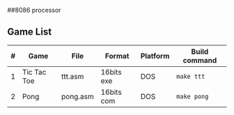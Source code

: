 ##8086 processor  
  
## Game List  
| # | Game                   |File       | Format     | Platform  | Build command |  
|---|------------------------|-----------|------------|-----------|---------------  
| 1 | Tic Tac Toe            | ttt.asm   | 16bits exe |DOS        | `make ttt`    |  
| 2 | Pong                   | pong.asm  | 16bits com |DOS        | `make pong`   |  
  
